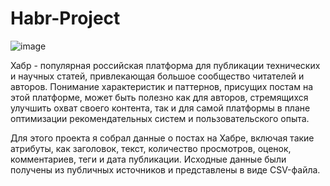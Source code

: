 # Habr-Project

![image](https://github.com/user-attachments/assets/433fd758-9b8f-425e-b7a0-62703dac5ff1)

Хабр - популярная российская платформа для публикации технических и научных статей, привлекающая большое сообщество читателей и авторов. Понимание характеристик и паттернов, присущих постам на этой платформе, может быть полезно как для авторов, стремящихся улучшить охват своего контента, так и для самой платформы в плане оптимизации рекомендательных систем и пользовательского опыта.

Для этого проекта я собрал данные о постах на Хабре, включая такие атрибуты, как заголовок, текст, количество просмотров, оценок, комментариев, теги и дата публикации. Исходные данные были получены из публичных источников и представлены в виде CSV-файла.
